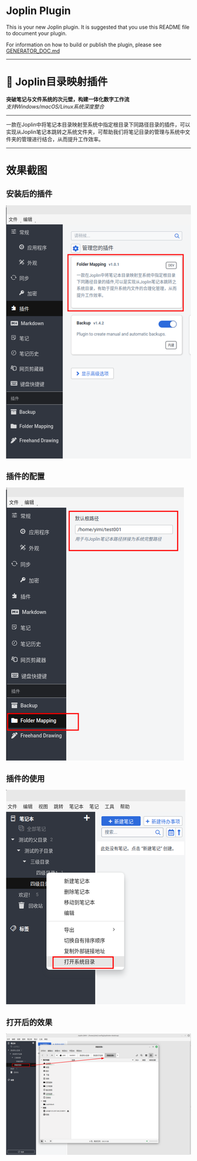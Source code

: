 # Joplin Plugin

This is your new Joplin plugin. It is suggested that you use this README file to document your plugin.

For information on how to build or publish the plugin, please see [GENERATOR_DOC.md](./GENERATOR_DOC.md)

--- 

# 🔗 Joplin目录映射插件

**突破笔记与文件系统的次元壁，构建一体化数字工作流**  
*支持Windows/macOS/Linux系统深度整合*

---

一款在Joplin中将笔记本目录映射至系统中指定根目录下同路径目录的插件，可以实现从Joplin笔记本跳转之系统文件夹，可帮助我们将笔记目录的管理与系统中文件夹的管理进行结合，从而提升工作效率。

---

# 效果截图

## 安装后的插件

![b24d6a1cbce670f63e5c03b0dd7c4b02.png](README.assets/d4cd933fbaf8d82ca7e0719c8483d771954b5114.png)

## 插件的配置

![d35c31766b30b32183c6d1f7db75155f.png](README.assets/2e8c8cd16af13e3c612c38e9be08e1a2d006688f.png)

## 插件的使用

![b2272cda4e54bc92ba2cb27f12bf6e1c.png](README.assets/2d09ee9e3195eda7fb2bb2a49b25c6138408e2fa.png)

## 打开后的效果

![2e997105b729a165947bf2b33e8e650e.png](README.assets/5eb572de8ca5a59c78309b2e3ce6abb14d1df2a6.png)
